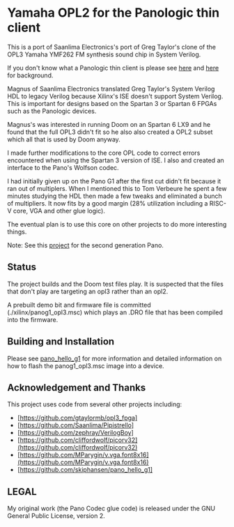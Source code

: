 # Yamaha OPL2 for the Panologic thin client

This is a port of Saanlima Electronics's port of Greg Taylor's clone of the
OPL3 Yamaha YMF262 FM synthesis sound chip in System Verilog.  

If you don't know what a Panologic thin client is please see [here](https://hackaday.com/2013/01/11/ask-hackaday-we-might-have-some-fpgas-to-hack/) 
and [here](https://github.com/skiphansen/pano_hello_g1) for background.

Magnus of Saanlima Electronics translated Greg Taylor's System Verilog HDL to 
legacy Verilog because Xilinx's ISE doesn't support System Verilog. This is
important for designs based on the Spartan 3 or Spartan 6 FPGAs such as the 
Panologic devices.

Magnus's was interested in running Doom on an Spartan 6 LX9 and he found that
the full OPL3 didn't fit so he also also created a OPL2 subset which all that
is used by Doom anyway.

I made further modifications to the core OPL code to correct errors encountered 
when using the Spartan 3 version of ISE.  I also and created an interface to 
the Pano's Wolfson codec.

I had initially given up on the Pano G1 after the first cut didn't fit 
because it ran out of multiplers. When I mentioned this to Tom Verbeure he 
spent a few minutes studying the HDL then made a few tweaks and eliminated a 
bunch of multipliers.  It now fits by a good margin (28% utilization including
a RISC-V core, VGA and other glue logic).

The eventual plan is to use this core on other projects to do more interesting
things.

Note: See this [project](https://github.com/skiphansen/panog2_opl3) for the 
second generation Pano.

## Status
The project builds and the Doom test files play.  It is suspected that the 
files that don't play are targeting an opl3 rather than an opl2.

A prebuilt demo bit and firmware file is committed (./xilinx/panog1_opl3.msc) 
which plays an .DRO file that has been compiled into the firmware.

## Building and Installation
Please see [pano_hello_g1](https://github.com/skiphansen/pano_hello_g1) for 
more information and detailed information on how to flash the panog1_opl3.msc 
image into a device.

## Acknowledgement and Thanks
This project uses code from several other projects including:
 - [https://github.com/gtaylormb/opl3_fpga]
 - [https://github.com/Saanlima/Pipistrello]
 - [https://github.com/zephray/VerilogBoy]
 - [https://github.com/cliffordwolf/picorv32](https://github.com/cliffordwolf/picorv32)
 - [https://github.com/MParygin/v.vga.font8x16](https://github.com/MParygin/v.vga.font8x16)
 - [https://github.com/skiphansen/pano_hello_g1]

## LEGAL 

My original work (the Pano Codec glue code) is released under the GNU General 
Public License, version 2.

